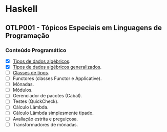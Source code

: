 # Haskell

## OTLP001 - Tópicos Especiais em Linguagens de Programação

### Conteúdo Programático
- [x] [Tipos de dados algébricos](adt.hs).
- [x] [Tipos de dados algébricos generalizados](gadt.hs).
- [ ] [Classes de tipos](typeclasses.hs).
- [ ] Functores (classes Functor e Applicative).
- [ ] Mônadas.
- [ ] Módulos.
- [ ] Gerenciador de pacotes (Cabal).
- [ ] Testes (QuickCheck).
- [ ] Cálculo Lâmbda.
- [ ] Cálculo Lâmbda simplesmente tipado.
- [ ] Avaliação estrita e preguiçosa.
- [ ] Transformadores de mônadas.
